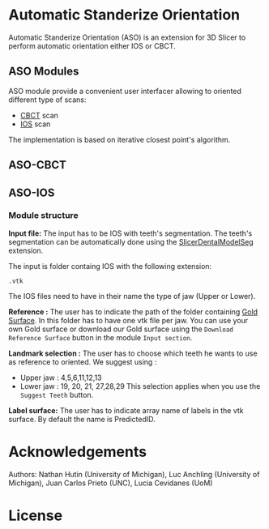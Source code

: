 # Automatic Standerize Orientation

Automatic Standerize Orientation (ASO) is an extension for 3D Slicer to perform automatic orientation either IOS or CBCT.

## ASO Modules
ASO module provide a convenient user interfacer allowing to oriented different type of scans:
- [CBCT](#aso-cbct) scan
- [IOS](#aso-ios) scan

The implementation is based on iterative closest point's algorithm.


## ASO-CBCT





## ASO-IOS


### Module structure

**Input file:**
The input has to be IOS with teeth's segmentation.
The teeth's segmentation can be automatically done using the [SlicerDentalModelSeg](https://github.com/DCBIA-OrthoLab/SlicerDentalModelSeg) extension.

The input is folder containg IOS with the following extension:
```
.vtk
```
 
The IOS files need to have in their name the type of jaw (Upper or Lower).


**Reference :**
The user has to indicate the path of the folder containing [Gold Surface](https://github.com/HUTIN1/ASO/releases/tag/v1.0.1). In this folder has to have one vtk file per jaw.
You can use your own Gold surface or download our Gold surface using the `Download Reference Surface` button in the module `Input section`.




**Landmark selection :**
The user has to choose which teeth he wants to use as reference to oriented. 
We suggest using :
 - Upper jaw : 4,5,6,11,12,13
 - Lower jaw : 19, 20, 21, 27,28,29
This selection applies when you use the `Suggest Teeth` button.


**Label surface:**
The user has to indicate array name of labels in the vtk surface. By default the name is PredictedID.

# Acknowledgements
Authors: Nathan Hutin (University of Michigan), Luc Anchling (University of Michigan), Juan Carlos Prieto (UNC), Lucia Cevidanes (UoM)


# License
